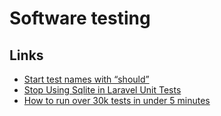 # Software testing

## Links

- [Start test names with “should”](https://paperless.blog/start-test-names-with-should)
- [Stop Using Sqlite in Laravel Unit Tests ](https://www.aaronsaray.com/2019/stop-using-sqlite-in-laravel-unit-tests)
- [How to run over 30k tests in under 5 minutes](https://blog.mollie.com/how-to-run-over-30k-tests-in-under-5-minutes-b43907e88d51)
